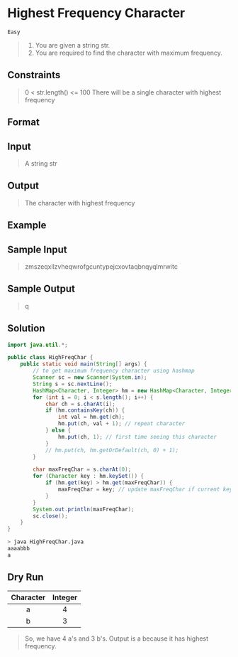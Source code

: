 # Highest Frequency Character

`Easy`

> 1. You are given a string str.
> 2. You are required to find the character with maximum frequency.

## Constraints

> 0 < str.length() <= 100
> There will be a single character with highest frequency

## Format

## Input

> A string str

## Output

> The character with highest frequency

## Example

## Sample Input

> zmszeqxllzvheqwrofgcuntypejcxovtaqbnqyqlmrwitc

## Sample Output

> q

## Solution

```java
import java.util.*;

public class HighFreqChar {
    public static void main(String[] args) {
        // to get maximum frequency character using hashmap
        Scanner sc = new Scanner(System.in);
        String s = sc.nextLine();
        HashMap<Character, Integer> hm = new HashMap<Character, Integer>();
        for (int i = 0; i < s.length(); i++) {
            char ch = s.charAt(i);
            if (hm.containsKey(ch)) {
                int val = hm.get(ch);
                hm.put(ch, val + 1); // repeat character
            } else {
                hm.put(ch, 1); // first time seeing this character
            }
            // hm.put(ch, hm.getOrDefault(ch, 0) + 1);
        }

        char maxFreqChar = s.charAt(0);
        for (Character key : hm.keySet()) {
            if (hm.get(key) > hm.get(maxFreqChar)) {
                maxFreqChar = key; // update maxFreqChar if current key is greater than maxFreqChar
            }
        }
        System.out.println(maxFreqChar);
        sc.close();
    }
}
```

```bash
> java HighFreqChar.java
aaaabbb
a
```

## Dry Run

| Character | Integer |
| :-------: | :-----: |
|     a     |    4    |
|     b     |    3    |

> So, we have 4 a's and 3 b's. Output is a because it has highest frequency.

